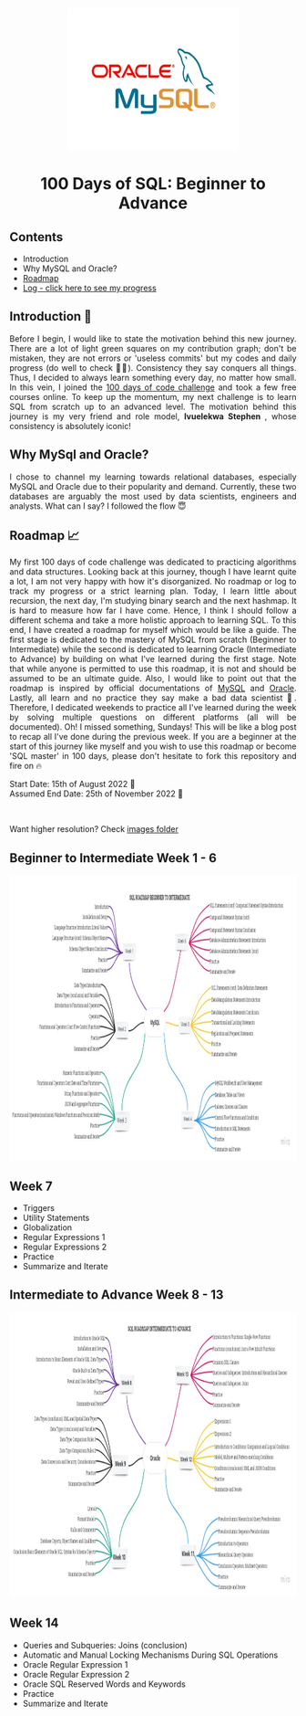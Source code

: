 <p align="center">
  <img width="300" height="250" src="https://github.com/Oyebamiji-Micheal/100-Days-of-SQL-Beginner-to-Advance/blob/master/images/MySql%20and%20Oracle%20image.png">
</p>
<h1 align="center">100 Days of SQL: Beginner to Advance</h1>


## Contents
* Introduction
* Why MySQL and Oracle?
* [Roadmap](#roadmap)
* [Log - click here to see my progress](https://github.com/Oyebamiji-Micheal/100-Days-of-SQL-Beginner-to-Advance/tree/master/Log)

## Introduction 🚀
<p align="justify">
Before I begin, I would like to state the motivation behind this new journey. There are a lot of light green squares on my contribution graph; don't be mistaken, they are not errors or 'useless commits' but my codes and daily progress 
(do well to check 🥺🙏). Consistency they say conquers all things. Thus, I decided to always learn something every day, no matter how small. In this vein, I joined the <a href="https://github.com/Oyebamiji-Micheal/100-Days-of-LeetCode">100 days of code challenge</a> and took a few free courses online. To keep up the momentum, my next challenge is to learn SQL from scratch up to an advanced level. The motivation behind this journey is my very friend and role model, <b> Ivuelekwa Stephen </b>,  whose consistency is absolutely iconic! 
</p>

## Why MySql and Oracle?
<p align="justify">
I chose to channel my learning towards relational databases, especially MySQL and Oracle due to their popularity and demand. Currently, these two databases are arguably the most used by data scientists, engineers and analysts. What can I say? I followed the flow 😇 
</p>

<a id='roadmap'></a>
## Roadmap 📈
<p align="justify">
My first 100 days of code challenge was dedicated to practicing algorithms and data structures. Looking back at this journey, though I have learnt quite a lot, I am not very happy with how it's disorganized. No roadmap or log to track my progress or a strict learning plan. Today, I learn little about recursion, the next day, I'm studying binary search and the next hashmap. It is hard to measure how far I have come. Hence, I think I should follow a different schema and take a more holistic approach to learning SQL. To this end, I have created a roadmap for myself which would be like a guide. The first stage is dedicated to the mastery of MySQL from scratch (Beginner to Intermediate) while the second is dedicated to learning Oracle (Intermediate to Advance) by building on what I've learned during the first stage. Note that while anyone is permitted to use this roadmap, it is not and should be assumed to be an ultimate guide. Also, I would like to point out that the roadmap is inspired by official documentations of  <a href="https://dev.mysql.com/doc/">MySQL</a> and <a href="https://docs.oracle.com/en/database/oracle/oracle-database/index.html">Oracle</a>. Lastly, all learn and no practice they say make a bad data scientist 🙂. Therefore, I dedicated weekends to practice all I've learned during the week by solving multiple questions on different platforms (all will be documented). Oh! I missed something, Sundays! This will be like a blog post to recap all I've done during the previous week. If you are a beginner at the start of this journey like myself and you wish to use this roadmap or become 'SQL master' in 100 days, please don't hesitate to fork this repository and fire on 🔥 
</p>

Start Date: 15th of August 2022 🏁  
Assumed End Date: 25th of November 2022 🎉

</br>

Want higher resolution? Check [images folder](https://github.com/Oyebamiji-Micheal/100-Days-of-SQL-Beginner-to-Advance/tree/master/images)
## Beginner to Intermediate Week 1 - 6
<p>
<img  width="1000" height="500" src="https://github.com/Oyebamiji-Micheal/100-Days-of-SQL-Beginner-to-Advance/blob/master/images/SQL%20Roadmap%20Beginner%20to%20Intermediate.jpg">

## Week 7
* Triggers
* Utility Statements
* Globalization
* Regular Expressions 1
* Regular Expressions 2
* Practice
* Summarize and Iterate

## Intermediate to Advance Week 8 - 13
</p>
<img width="1000" height="500"src="https://github.com/Oyebamiji-Micheal/100-Days-of-SQL-Beginner-to-Advance/blob/master/images/SQL%20Roadmap%20Intermediate%20to%20Advance.jpg">

## Week 14
* Queries and Subqueries: Joins (conclusion)
* Automatic and Manual Locking Mechanisms During SQL Operations
* Oracle Regular Expression 1
* Oracle Regular Expression 2
* Oracle SQL Reserved Words and Keywords
* Practice
* Summarize and Iterate
